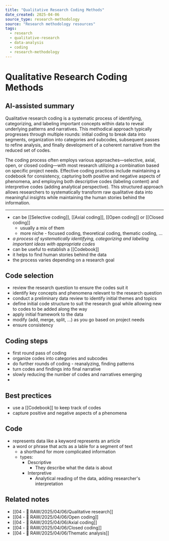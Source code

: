 ```yaml
---
title: "Qualitative Research Coding Methods"
date_created: 2025-04-06
source_type: research-methodology
source: "Research methodology resources"
tags:
  - research
  - qualitative-research
  - data-analysis
  - coding
  - research-methodology
---
```


# Qualitative Research Coding Methods

## AI-assisted summary
Qualitative research coding is a systematic process of identifying, categorizing, and labeling important concepts within data to reveal underlying patterns and narratives. This methodical approach typically progresses through multiple rounds: initial coding to break data into segments, organization into categories and subcodes, subsequent passes to refine analysis, and finally development of a coherent narrative from the reduced set of codes.

The coding process often employs various approaches—selective, axial, open, or closed coding—with most research utilizing a combination based on specific project needs. Effective coding practices include maintaining a codebook for consistency, capturing both positive and negative aspects of phenomena, and employing both descriptive codes (labeling content) and interpretive codes (adding analytical perspective). This structured approach allows researchers to systematically transform raw qualitative data into meaningful insights while maintaining the human stories behind the information.

---

- can be [[Selective coding]], [[Axial coding]], [[Open coding]] or [[Closed coding]]
	- usually a mix of them
	- more niche - focused coding, theoretical coding, thematic coding, ...
- _a process of systematically identifying, categorizing and labeling important ideas with appropriate codes_
- can be useful to establish a [[Codebook]]
- it helps to find human stories behind the data
- the process varies depending on a research goal
## Code selection
- review the research question to ensure the codes suit it
- identify key concepts and phenomena relevant to the research question
- conduct a preliminary data review to identify initial themes and topics
- define initial code structure to suit the research goal while allowing new to codes to be added along the way
- apply initial framework to the data
- modify (add, merge, split, ...) as you go based on project needs
- ensure consistency
## Coding steps
- first round pass of coding
- organize codes into categories and subcodes
- do further rounds of coding - reanalyzing, finding patterns
- turn codes and findings into final narrative
- slowly reducing the number of codes and narratives emerging
- 
## Best prectices
- use a [[Codebook]] to keep track of codes
- capture positive and negative aspects of a phenomena
## Code
- represents data like a keyword represents an article
- a word or phrase that acts as a lable for a segment of text
	- a shorthand for more complicated information
	- types:
		- Descriptive
			- They describe what the data is about
		- Interpretive
			- Analytical reading of the data, adding researcher's interpretation

## Related notes
- [[04 - 💽 RAW/2025/04/06/Qualitative research]]
- [[04 - 💽 RAW/2025/04/06/Open coding]]
- [[04 - 💽 RAW/2025/04/06/Axial coding]]
- [[04 - 💽 RAW/2025/04/06/Closed coding]]
- [[04 - 💽 RAW/2025/04/06/Thematic analysis]]